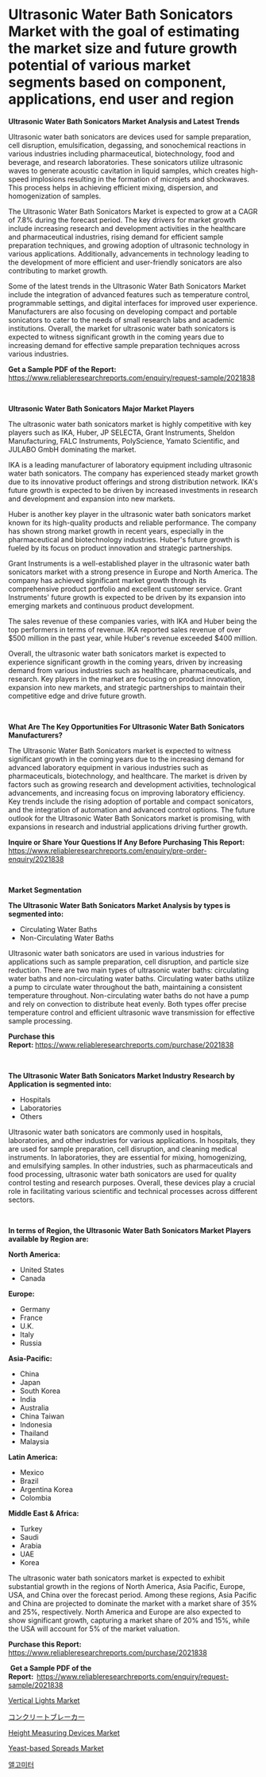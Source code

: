 <p><h1>Ultrasonic Water Bath Sonicators Market with the goal of estimating the market size and future growth potential of various market segments based on component, applications, end user and region</h1></p><p><strong>Ultrasonic Water Bath Sonicators Market Analysis and Latest Trends</strong></p>
<p><p>Ultrasonic water bath sonicators are devices used for sample preparation, cell disruption, emulsification, degassing, and sonochemical reactions in various industries including pharmaceutical, biotechnology, food and beverage, and research laboratories. These sonicators utilize ultrasonic waves to generate acoustic cavitation in liquid samples, which creates high-speed implosions resulting in the formation of microjets and shockwaves. This process helps in achieving efficient mixing, dispersion, and homogenization of samples.</p><p>The Ultrasonic Water Bath Sonicators Market is expected to grow at a CAGR of 7.8% during the forecast period. The key drivers for market growth include increasing research and development activities in the healthcare and pharmaceutical industries, rising demand for efficient sample preparation techniques, and growing adoption of ultrasonic technology in various applications. Additionally, advancements in technology leading to the development of more efficient and user-friendly sonicators are also contributing to market growth.</p><p>Some of the latest trends in the Ultrasonic Water Bath Sonicators Market include the integration of advanced features such as temperature control, programmable settings, and digital interfaces for improved user experience. Manufacturers are also focusing on developing compact and portable sonicators to cater to the needs of small research labs and academic institutions. Overall, the market for ultrasonic water bath sonicators is expected to witness significant growth in the coming years due to increasing demand for effective sample preparation techniques across various industries.</p></p>
<p><strong>Get a Sample PDF of the Report:&nbsp;</strong> <a href="https://www.reliableresearchreports.com/enquiry/request-sample/2021838">https://www.reliableresearchreports.com/enquiry/request-sample/2021838</a></p>
<p>&nbsp;</p>
<p><strong>Ultrasonic Water Bath Sonicators Major Market Players</strong></p>
<p><p>The ultrasonic water bath sonicators market is highly competitive with key players such as IKA, Huber, JP SELECTA, Grant Instruments, Sheldon Manufacturing, FALC Instruments, PolyScience, Yamato Scientific, and JULABO GmbH dominating the market. </p><p>IKA is a leading manufacturer of laboratory equipment including ultrasonic water bath sonicators. The company has experienced steady market growth due to its innovative product offerings and strong distribution network. IKA's future growth is expected to be driven by increased investments in research and development and expansion into new markets.</p><p>Huber is another key player in the ultrasonic water bath sonicators market known for its high-quality products and reliable performance. The company has shown strong market growth in recent years, especially in the pharmaceutical and biotechnology industries. Huber's future growth is fueled by its focus on product innovation and strategic partnerships.</p><p>Grant Instruments is a well-established player in the ultrasonic water bath sonicators market with a strong presence in Europe and North America. The company has achieved significant market growth through its comprehensive product portfolio and excellent customer service. Grant Instruments' future growth is expected to be driven by its expansion into emerging markets and continuous product development.</p><p>The sales revenue of these companies varies, with IKA and Huber being the top performers in terms of revenue. IKA reported sales revenue of over $500 million in the past year, while Huber's revenue exceeded $400 million.</p><p>Overall, the ultrasonic water bath sonicators market is expected to experience significant growth in the coming years, driven by increasing demand from various industries such as healthcare, pharmaceuticals, and research. Key players in the market are focusing on product innovation, expansion into new markets, and strategic partnerships to maintain their competitive edge and drive future growth.</p></p>
<p>&nbsp;</p>
<p><strong>What Are The Key Opportunities For Ultrasonic Water Bath Sonicators Manufacturers?</strong></p>
<p><p>The Ultrasonic Water Bath Sonicators market is expected to witness significant growth in the coming years due to the increasing demand for advanced laboratory equipment in various industries such as pharmaceuticals, biotechnology, and healthcare. The market is driven by factors such as growing research and development activities, technological advancements, and increasing focus on improving laboratory efficiency. Key trends include the rising adoption of portable and compact sonicators, and the integration of automation and advanced control options. The future outlook for the Ultrasonic Water Bath Sonicators market is promising, with expansions in research and industrial applications driving further growth.</p></p>
<p><strong>Inquire or Share Your Questions If Any Before Purchasing This Report:</strong> <a href="https://www.reliableresearchreports.com/enquiry/pre-order-enquiry/2021838">https://www.reliableresearchreports.com/enquiry/pre-order-enquiry/2021838</a></p>
<p>&nbsp;</p>
<p><strong>Market Segmentation</strong></p>
<p><strong>The Ultrasonic Water Bath Sonicators Market Analysis by types is segmented into:</strong></p>
<p><ul><li>Circulating Water Baths</li><li>Non-Circulating Water Baths</li></ul></p>
<p><p>Ultrasonic water bath sonicators are used in various industries for applications such as sample preparation, cell disruption, and particle size reduction. There are two main types of ultrasonic water baths: circulating water baths and non-circulating water baths. Circulating water baths utilize a pump to circulate water throughout the bath, maintaining a consistent temperature throughout. Non-circulating water baths do not have a pump and rely on convection to distribute heat evenly. Both types offer precise temperature control and efficient ultrasonic wave transmission for effective sample processing.</p></p>
<p><strong>Purchase this Report:&nbsp;</strong><a href="https://www.reliableresearchreports.com/purchase/2021838">https://www.reliableresearchreports.com/purchase/2021838</a></p>
<p>&nbsp;</p>
<p><strong>The Ultrasonic Water Bath Sonicators Market Industry Research by Application is segmented into:</strong></p>
<p><ul><li>Hospitals</li><li>Laboratories</li><li>Others</li></ul></p>
<p><p>Ultrasonic water bath sonicators are commonly used in hospitals, laboratories, and other industries for various applications. In hospitals, they are used for sample preparation, cell disruption, and cleaning medical instruments. In laboratories, they are essential for mixing, homogenizing, and emulsifying samples. In other industries, such as pharmaceuticals and food processing, ultrasonic water bath sonicators are used for quality control testing and research purposes. Overall, these devices play a crucial role in facilitating various scientific and technical processes across different sectors.</p></p>
<p>&nbsp;</p>
<p><strong>In terms of Region, the Ultrasonic Water Bath Sonicators Market Players available by Region are:</strong></p>
<p>
    <p> <strong> North America: </strong>
        <ul>
            <li>United States</li>
            <li>Canada</li>
        </ul>
        </p> 
    <p> <strong> Europe: </strong>
        <ul>
            <li>Germany</li>
            <li>France</li>
            <li>U.K.</li>
            <li>Italy</li>
            <li>Russia</li>
        </ul>
        </p> 
    <p> <strong> Asia-Pacific: </strong>
        <ul>
            <li>China</li>
            <li>Japan</li>
            <li>South Korea</li>
            <li>India</li>
            <li>Australia</li>
            <li>China Taiwan</li>
            <li>Indonesia</li>
            <li>Thailand</li>
            <li>Malaysia</li>
        </ul>
        </p> 
    <p> <strong> Latin America: </strong>
        <ul>
            <li>Mexico</li>
            <li>Brazil</li>
            <li>Argentina Korea</li>
            <li>Colombia</li>
        </ul>
        </p> 
    <p> <strong> Middle East & Africa: </strong>
        <ul>
            <li>Turkey</li>
            <li>Saudi</li>
            <li>Arabia</li>
            <li>UAE</li>
            <li>Korea</li>
        </ul>
    </p>
    </p>
<p><p>The ultrasonic water bath sonicators market is expected to exhibit substantial growth in the regions of North America, Asia Pacific, Europe, USA, and China over the forecast period. Among these regions, Asia Pacific and China are projected to dominate the market with a market share of 35% and 25%, respectively. North America and Europe are also expected to show significant growth, capturing a market share of 20% and 15%, while the USA will account for 5% of the market valuation.</p></p>
<p><strong>Purchase this Report: </strong><a href="https://www.reliableresearchreports.com/purchase/2021838">https://www.reliableresearchreports.com/purchase/2021838</a></p>
<p>&nbsp;<strong>Get a Sample PDF of the Report:&nbsp;&nbsp;</strong><a href="https://www.reliableresearchreports.com/enquiry/request-sample/2021838">https://www.reliableresearchreports.com/enquiry/request-sample/2021838</a></p>
<p><strong></strong></p>
<p><p><a href="https://view.publitas.com/reportprime-1/vertical-lights-market-size-2024-2031-global-industrial-analysis-key-geographical-regions-market-share-top-key-players-product-types-and-forecast-research-report/">Vertical Lights Market</a></p><p><a href="https://medium.com/@suplazad62/%E3%82%B3%E3%83%B3%E3%82%AF%E3%83%AA%E3%83%BC%E3%83%88%E3%83%96%E3%83%AC%E3%83%BC%E3%82%AB%E3%83%BC%E5%B8%82%E5%A0%B4-%E5%B8%82%E5%A0%B4cagr-%E5%B8%82%E5%A0%B4%E5%8B%95%E5%90%91-%E6%88%90%E9%95%B7%E6%88%A6%E7%95%A5%E3%81%AB%E9%96%A2%E3%81%99%E3%82%8B%E6%83%85%E5%A0%B1-b9a8be6a0ad3">コンクリートブレーカー</a></p><p><a href="https://spotless-saver-8fd.notion.site/Height-Measuring-Devices-Market-Size-2024-2031-Global-Industrial-Analysis-Key-Geographical-Region-934df3c6309d492583efe2be7a86310c">Height Measuring Devices Market</a></p><p><a href="https://gentle-editor-9db.notion.site/Yeast-based-Spreads-Market-Size-Global-Industry-Overview-Market-Segmentation-and-Forecast-2024-to-fd2f90cd2cd542bf8a0ce8a5345ee9b5">Yeast-based Spreads Market</a></p><p><a href="https://medium.com/@akhooha50888/%EC%95%8C%EA%B3%A0%EB%A9%94%ED%83%80-%EC%8B%9C%EC%9E%A5%EC%9D%80-%EC%8B%9C%EC%9E%A5-%EC%A0%90%EC%9C%A0%EC%9C%A8-%ED%81%AC%EA%B8%B0-%EB%B0%8F-2031%EB%85%84%EA%B9%8C%EC%A7%80-%EC%98%88%EC%83%81-%EC%98%88%EC%B8%A1%EC%97%90-%EC%B4%88%EC%A0%90%EC%9D%84-%EB%A7%9E%EC%B6%A5%EB%8B%88%EB%8B%A4-a40bfd557b6a">앨고미터</a></p></p>